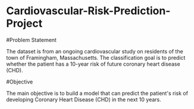 # Cardiovascular-Risk-Prediction-Project



#Problem Statement 

The dataset is from an ongoing cardiovascular study on residents of the town of Framingham, Massachusetts. The classification goal is to predict whether the patient has a 10-year risk of future coronary heart disease (CHD).



#Objective 

The main objective is to build a model that can predict the patient's risk of developing Coronary Heart Disease (CHD) in the next 10 years.



